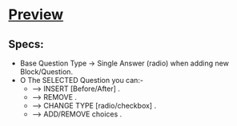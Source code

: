 # [Preview]

[preview]: https://mostafaabobakr7.github.io/survayAdminDashboard/



## Specs:
- Base Question Type -> Single Answer (radio) when adding new Block/Question.
- O The SELECTED Question you can:-
  - --> INSERT [Before/After] .
  - --> REMOVE .
  - --> CHANGE TYPE [radio/checkbox] .
  - --> ADD/REMOVE choices .